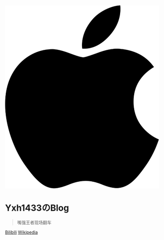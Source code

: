 ![logo](_media/Apple_logo_black.svg ':size=42x50')
# Yxh1433のBlog


> 嘴强王者现场翻车

[Bilibili](https://space.bilibili.com/29072170)
[Wikipedia](https://zh.wikipedia.org/wiki/User:Yxh1433)